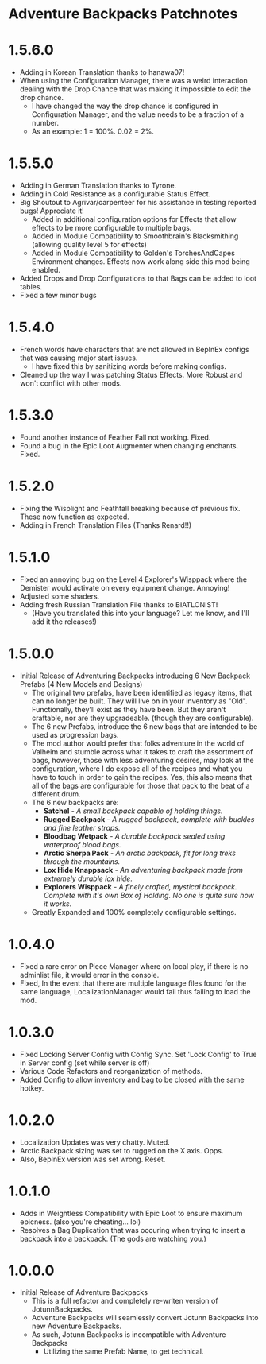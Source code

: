 # Adventure Backpacks Patchnotes

# 1.5.6.0
* Adding in Korean Translation thanks to hanawa07!
* When using the Configuration Manager, there was a weird interaction dealing with the Drop Chance that was making it impossible to edit the drop chance.
  * I have changed the way the drop chance is configured in Configuration Manager, and the value needs to be a fraction of a number.
  * As an example: 1 = 100%.  0.02 = 2%.

# 1.5.5.0
* Adding in German Translation thanks to Tyrone.
* Adding in Cold Resistance as a configurable Status Effect.  
* Big Shoutout to Agrivar/carpenteer for his assistance in testing reported bugs! Appreciate it!
  * Added in additional configuration options for Effects that allow effects to be more configurable to multiple bags.
  * Added in Module Compatibility to Smoothbrain's Blacksmithing (allowing quality level 5 for effects)
  * Added in Module Compatibility to Golden's TorchesAndCapes Environment changes.  Effects now work along side this mod being enabled.
* Added Drops and Drop Configurations to that Bags can be added to loot tables.
* Fixed a few minor bugs

# 1.5.4.0
* French words have characters that are not allowed in BepInEx configs that was causing major start issues. 
  * I have fixed this by sanitizing words before making configs.
* Cleaned up the way I was patching Status Effects. More Robust and won't conflict with other mods.

# 1.5.3.0
* Found another instance of Feather Fall not working. Fixed.
* Found a bug in the Epic Loot Augmenter when changing enchants.  Fixed.

# 1.5.2.0
* Fixing the Wisplight and Feathfall breaking because of previous fix. These now function as expected.
* Adding in French Translation Files (Thanks Renard!!)

# 1.5.1.0
 * Fixed an annoying bug on the Level 4 Explorer's Wisppack where the Demister would activate on every equipment change. Annoying!
 * Adjusted some shaders.
 * Adding fresh Russian Translation File thanks to BIATLONIST!  
   * (Have you translated this into your language?  Let me know, and I'll add it the releases!)

# 1.5.0.0
 * Initial Release of Adventuring Backpacks introducing 6 New Backpack Prefabs (4 New Models and Designs)
   * The original two prefabs, have been identified as legacy items, that can no longer be built.  They will live on in your inventory as "Old".  Functionally, they'll exist as they have been.  But they aren't craftable, nor are they upgradeable.  (though they are configurable).
   * The 6 new Prefabs, introduce the 6 new bags that are intended to be used as progression bags.
   * The mod author would prefer that folks adventure in the world of Valheim and stumble across what it takes to craft the assortment of bags, however, those with less adventuring desires, may look at the configuration, where I do expose all of the recipes and what you have to touch in order to gain the recipes.  Yes, this also means that all of the bags are configurable for those that pack to the beat of a different drum.
   * The 6 new backpacks are:
     * **Satchel** - _A small backpack capable of holding things._
     * **Rugged Backpack**  - _A rugged backpack, complete with buckles and fine leather straps._
     * **Bloodbag Wetpack** - _A durable backpack sealed using waterproof blood bags._
     * **Arctic Sherpa Pack** - _An arctic backpack, fit for long treks through the mountains._
     * **Lox Hide Knappsack** - _An adventuring backpack made from extremely durable lox hide._
     * **Explorers Wisppack** - _A finely crafted, mystical backpack. Complete with it's own Box of Holding. No one is quite sure how it works._
   * Greatly Expanded and 100% completely configurable settings.
   
# 1.0.4.0
 * Fixed a rare error on Piece Manager where on local play, if there is no adminlist file, it would error in the console.
 * Fixed, In the event that there are multiple language files found for the same language, LocalizationManager would fail thus failing to load the mod.
# 1.0.3.0 
 * Fixed Locking Server Config with Config Sync.  Set 'Lock Config' to True in Server config (set while server is off)
 * Various Code Refactors and reorganization of methods.
 * Added Config to allow inventory and bag to be closed with the same hotkey.
# 1.0.2.0
 * Localization Updates was very chatty.  Muted.
 * Arctic Backpack sizing was set to rugged on the X axis.  Opps.
 * Also, BepInEx version was set wrong. Reset.
# 1.0.1.0
 * Adds in Weightless Compatibility with Epic Loot to ensure maximum epicness.  (also you're cheating... lol)
 * Resolves a Bag Duplication that was occuring when trying to insert a backpack into a backpack. (The gods are watching you.)
# 1.0.0.0
 * Initial Release of Adventure Backpacks
   * This is a full refactor and completely re-writen version of JotunnBackpacks.
   * Adventure Backpacks will seamlessly convert Jotunn Backpacks into new Adventure Backpacks.
   * As such, Jotunn Backpacks is incompatible with Adventure Backpacks
     * Utilizing the same Prefab Name, to get technical.